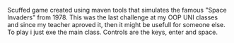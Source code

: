   Scuffed game created using maven tools that simulates the famous "Space Invaders" from 1978. This was the last challenge at my OOP UNI classes and since my teacher aproved it, then it might be usefull for someone else.
  To play i just exe the main class. 
  Controls are the keys, enter and space.
